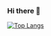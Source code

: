 ### Hi there 👋

<!--
**Raking45/Raking45** is a ✨ _special_ ✨ repository because its `README.md` (this file) appears on your GitHub profile.

Here are some ideas to get you started:

- 🔭 I’m currently working on ...
- 🌱 I’m currently learning ...
- 👯 I’m looking to collaborate on ...
- 🤔 I’m looking for help with ...
- 💬 Ask me about ...
- 📫 How to reach me: ...
- 😄 Pronouns: ...
- ⚡ Fun fact: ...
-->

[![Top Langs](https://github-readme-stats-git-masterrstaa-rickstaa.vercel.app/api/top-langs/?username=Raking45)](https://github.com/anuraghazra/github-readme-stats)
